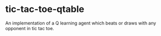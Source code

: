 # tic-tac-toe-qtable
An implementation of a Q learning agent which beats or draws with any opponent in tic tac toe. 

